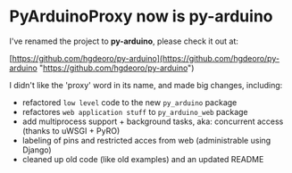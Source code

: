 
PyArduinoProxy now is py-arduino
================================

I've renamed the project to **py-arduino**, please check it out at:

[https://github.com/hgdeoro/py-arduino](https://github.com/hgdeoro/py-arduino "https://github.com/hgdeoro/py-arduino")

I didn't like the 'proxy' word in its name, and made big changes, including:

- refactored `low level` code to the new `py_arduino` package
- refactores `web application stuff` to `py_arduino_web` package
- add multiprocess support + background tasks, aka: concurrent access (thanks to uWSGI + PyRO)
- labeling of pins and restricted acces from web (administrable using Django)
- cleaned up old code (like old examples) and an updated README
